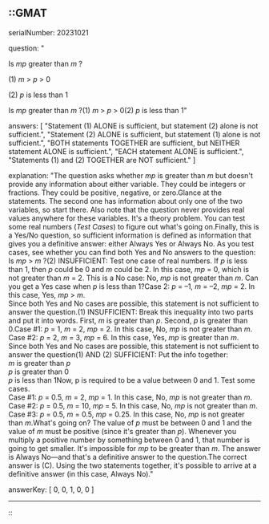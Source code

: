 ::GMAT
---


serialNumber: 20231021

question: "<p>Is <i>mp</i> greater than <i>m</i> ?</p><p>(1) <i>m</i> &gt; <i>p</i> &gt; 0</p><p>(2) <i>p</i> is less than 1</p>Is <i>mp</i> greater than <i>m</i> ?(1) <i>m</i> &gt; <i>p</i> &gt; 0(2) <i>p</i> is less than 1"

answers: [
  "Statement (1) ALONE is sufficient, but statement (2) alone is not sufficient.",
  "Statement (2) ALONE is sufficient, but statement (1) alone is not sufficient.",
  "BOTH statements TOGETHER are sufficient, but NEITHER statement ALONE is sufficient.",
  "EACH statement ALONE is sufficient.",
  "Statements (1) and (2) TOGETHER are NOT sufficient."
]

explanation: "The question asks whether <i>mp</i> is greater than <i>m</i> but doesn't provide any information about either variable. They could be integers or fractions. They could be positive, negative, or zero.Glance at the statements. The second one has information about only one of the two variables, so start there. Also note that the question never provides real values anywhere for these variables. It's a theory problem. You can test some real numbers (<i>Test Cases</i>) to figure out what's going on.Finally, this is a Yes/No question, so sufficient information is defined as information that gives you a definitive answer: either Always Yes or Always No. As you test cases, see whether you can find both Yes and No answers to the question: Is <i>mp</i> &gt; <i>m</i> ?(2) INSUFFICIENT: Test one case of real numbers. If <i>p</i> is less than 1, then <i>p</i> could be 0 and <i>m</i> could be 2. In this case, <i>mp</i> = 0, which is not greater than <i>m</i> = 2. This is a No case: No, <i>mp</i> is not greater than <i>m</i>. Can you get a Yes case when <i>p</i> is less than 1?Case 2: <i>p</i> = –1, <i>m</i> = –2, <i>mp</i> = 2. In this case, Yes, <i>mp</i> &gt; <i>m</i>. <br>Since both Yes and No cases are possible, this statement is not sufficient to answer the question.(1) INSUFFICIENT: Break this inequality into two parts and put it into words. First, <i>m</i> is greater than <i>p</i>. Second, <i>p</i> is greater than 0.Case #1: <i>p</i> = 1, <i>m</i> = 2, <i>mp</i> = 2. In this case, No, <i>mp</i> is not greater than <i>m</i>.<br>Case #2: <i>p</i> = 2, <i>m</i> = 3, <i>mp</i> = 6. In this case, Yes, <i>mp</i> is greater than <i>m</i>.<br>Since both Yes and No cases are possible, this statement is not sufficient to answer the question(1) AND (2) SUFFICIENT: Put the info together:<br><i>m</i> is greater than <i>p</i><br><i>p</i> is greater than 0<br><i>p</i> is less than 1Now, p is required to be a value between 0 and 1. Test some cases.<br>Case #1: <i>p</i> = 0.5, <i>m</i> = 2, <i>mp</i> = 1. In this case, No, <i>mp</i> is not greater than <i>m</i>.<br>Case #2: <i>p</i> = 0.5, <i>m</i> = 10, <i>mp</i> = 5. In this case, No, <i>mp</i> is not greater than <i>m</i>.<br>Case #3: <i>p</i> = 0.5, <i>m</i> = 0.5, <i>mp</i> = 0.25. In this case, No, <i>mp</i> is not greater than <i>m</i>.What's going on? The value of <i>p</i> must be between 0 and 1 and the value of <i>m</i> must be positive (since it's greater than <i>p</i>). Whenever you multiply a positive number by something between 0 and 1, that number is going to get smaller. It's impossible for <i>mp</i> to be greater than <i>m</i>. The answer is Always No—and that's a definitive answer to the question.The correct answer is (C). Using the two statements together, it's possible to arrive at a definitive answer (in this case, Always No)."

answerKey: [
  0, 
  0, 
  1, 
  0, 
  0
]



---
::